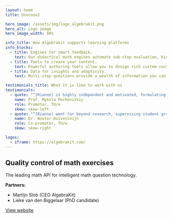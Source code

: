 ```yaml
---
layout: home
title: Usecase2

hero_image: /assets/img/logo_algebrakit.png
hero_alt: Logo image
hero_image_width: 80%

info_title: How Algebrakit supports learning platforms
info_blocks:
  - title: Engines for smart feedback.
    text: Our didactical math engines automate sub-step evaluation, hints and error feedback.
  - title: Tools to create your content. 
    text: Powerful authoring tools allow you to design rich custom content items.
  - title: Data for insights and adaptivity.
    text: Multi-step questions provide a wealth of information you can share with teachers or use to improve your students’ learning paths.

testimonials_title: What it is like to work with us
testimonials:
  - quote: "“[Rianne] is highly independent and motivated, formulating and successfully pushing forward the research questions resolved in her thesis. Rianne has a strong intuition in search for relevant problem formulations; she grounds her research approach in the specifics of the application domains.”"
    name: Prof. Mykola Pechenizkiy
    role: Promotor, TU/e
    skew: skew-left
  - quote: "“[Rianne] went far beyond research, supervising student groups and master thesis projects of individual students, teaching lectures and later coordinating an entire track within a master-level course. Rianne obtained quite a bit of funding in NWO and EWUU alliance calls. These would be normal activities for a faculty-level academic career, but when you're still working on your PhD this is quite a bit ahead of the curve.”"
    name: Dr. Wouter Duivesteijn
    role: Co-promotor, TU/e
    skew: skew-right

logos:
  - iframe: https://algebrakit.com/
---
```


## Quality control of math exercises

The leading math API for intelligent math question technology.

**Partners:**
  - Martijn Slob (CEO AlgebraKit)
  - Lieke van den Biggelaar (PhD candidate)

<div class="hero-buttons">
  <a href="https://algebrakit.com/" class="hero-btn left">View website</a>
</div>

